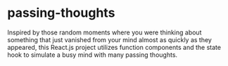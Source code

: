# passing-thoughts
Inspired by those random moments where you were thinking about something that just vanished from your mind almost as quickly as they appeared, this React.js project utilizes function components and the state hook to simulate a busy mind with many passing thoughts. 
